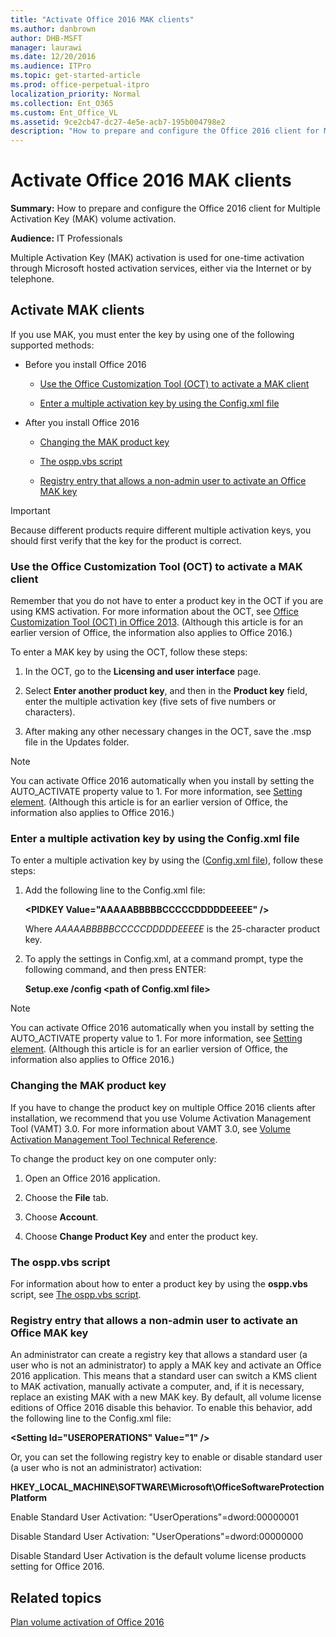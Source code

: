 ```yaml
---
title: "Activate Office 2016 MAK clients"
ms.author: danbrown
author: DHB-MSFT
manager: laurawi
ms.date: 12/20/2016
ms.audience: ITPro
ms.topic: get-started-article
ms.prod: office-perpetual-itpro
localization_priority: Normal
ms.collection: Ent_O365
ms.custom: Ent_Office_VL
ms.assetid: 9ce2cb47-dc27-4e5e-acb7-195b004798e2
description: "How to prepare and configure the Office 2016 client for Multiple Activation Key (MAK) volume activation."
---
```


# Activate Office 2016 MAK clients

 **Summary:** How to prepare and configure the Office 2016 client for Multiple Activation Key (MAK) volume activation. 
  
 **Audience:** IT Professionals 
  
Multiple Activation Key (MAK) activation is used for one-time activation through Microsoft hosted activation services, either via the Internet or by telephone.
  
## Activate MAK clients

If you use MAK, you must enter the key by using one of the following supported methods:
  
- Before you install Office 2016
    
  - [Use the Office Customization Tool (OCT) to activate a MAK client](activate-office-by-using-mak.md#BKMK_OCT)
    
  - [Enter a multiple activation key by using the Config.xml file](activate-office-by-using-mak.md#BKMK_ConfigXML)
    
- After you install Office 2016
    
  - [Changing the MAK product key](activate-office-by-using-mak.md#BKMK_VAMT)
    
  - [The ospp.vbs script](activate-office-by-using-mak.md#BKMK_osppvbs)
    
  - [Registry entry that allows a non-admin user to activate an Office MAK key](activate-office-by-using-mak.md#BKMK_Backstage)
    
> [!IMPORTANT]
> Because different products require different multiple activation keys, you should first verify that the key for the product is correct. 
  
<a name="BKMK_OCT"> </a>

### Use the Office Customization Tool (OCT) to activate a MAK client

Remember that you do not have to enter a product key in the OCT if you are using KMS activation. For more information about the OCT, see [Office Customization Tool (OCT) in Office 2013](https://technet.microsoft.com/library/8faae8a0-a12c-4f7b-839c-24a66a531bb5.aspx). (Although this article is for an earlier version of Office, the information also applies to Office 2016.) 
  
To enter a MAK key by using the OCT, follow these steps:
  
1. In the OCT, go to the **Licensing and user interface** page. 
    
2. Select **Enter another product key**, and then in the **Product key** field, enter the multiple activation key (five sets of five numbers or characters). 
    
3. After making any other necessary changes in the OCT, save the .msp file in the Updates folder.
    
> [!NOTE]
> You can activate Office 2016 automatically when you install by setting the AUTO_ACTIVATE property value to 1. For more information, see [Setting element](https://technet.microsoft.com/library/e16af71c-fed4-40da-a886-95e596c3999e.aspx#ElementSetting). (Although this article is for an earlier version of Office, the information also applies to Office 2016.) 
  
<a name="BKMK_ConfigXML"> </a>

### Enter a multiple activation key by using the Config.xml file

To enter a multiple activation key by using the ([Config.xml file](https://technet.microsoft.com/library/e16af71c-fed4-40da-a886-95e596c3999e.aspx)), follow these steps:
  
1. Add the following line to the Config.xml file:
    
    **\<PIDKEY Value="AAAAABBBBBCCCCCDDDDDEEEEE" /\>**
    
    Where  _AAAAABBBBBCCCCCDDDDDEEEEE_ is the 25-character product key. 
    
2. To apply the settings in Config.xml, at a command prompt, type the following command, and then press ENTER:
    
    **Setup.exe /config \<path of Config.xml file\>**
    
> [!NOTE]
> You can activate Office 2016 automatically when you install by setting the AUTO_ACTIVATE property value to 1. For more information, see [Setting element](https://technet.microsoft.com/library/e16af71c-fed4-40da-a886-95e596c3999e.aspx#ElementSetting). (Although this article is for an earlier version of Office, the information also applies to Office 2016.)  
  
<a name="BKMK_VAMT"> </a>

### Changing the MAK product key

If you have to change the product key on multiple Office 2016 clients after installation, we recommend that you use Volume Activation Management Tool (VAMT) 3.0. For more information about VAMT 3.0, see [Volume Activation Management Tool Technical Reference](https://go.microsoft.com/fwlink/p/?LinkId=251932).
  
To change the product key on one computer only:
  
1. Open an Office 2016 application.
    
2. Choose the **File** tab. 
    
3. Choose **Account**.
    
4. Choose **Change Product Key** and enter the product key. 
    
<a name="BKMK_osppvbs"> </a>

### The ospp.vbs script

For information about how to enter a product key by using the **ospp.vbs** script, see [The ospp.vbs script](tools-to-manage-volume-activation-of-office.md#section1).
  
<a name="BKMK_Backstage"> </a>

### Registry entry that allows a non-admin user to activate an Office MAK key

An administrator can create a registry key that allows a standard user (a user who is not an administrator) to apply a MAK key and activate an Office 2016 application. This means that a standard user can switch a KMS client to MAK activation, manually activate a computer, and, if it is necessary, replace an existing MAK with a new MAK key. By default, all volume license editions of Office 2016 disable this behavior. To enable this behavior, add the following line to the Config.xml file:
  
 **\<Setting Id="USEROPERATIONS" Value="1" /\>**
  
Or, you can set the following registry key to enable or disable standard user (a user who is not an administrator) activation:
  
 **HKEY_LOCAL_MACHINE\SOFTWARE\Microsoft\OfficeSoftwareProtectionPlatform**
  
Enable Standard User Activation: "UserOperations"=dword:00000001
  
Disable Standard User Activation: "UserOperations"=dword:00000000
  
Disable Standard User Activation is the default volume license products setting for Office 2016.
  
## Related topics
[Plan volume activation of Office 2016](plan-volume-activation-of-office.md)

